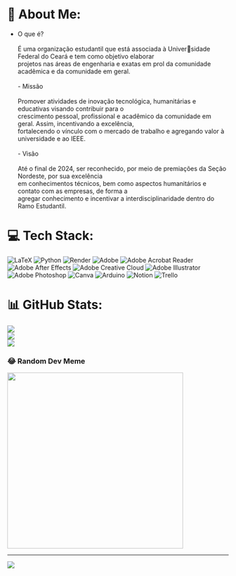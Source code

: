 # 💫 About Me:
- O que é?<br><br>É uma organização estudantil que está associada à Universidade Federal do Ceará e tem como objetivo elaborar<br>projetos nas áreas de engenharia e exatas em prol da comunidade acadêmica e da comunidade em geral.<br><br>- Missão<br><br>Promover atividades de inovação tecnológica, humanitárias e educativas visando contribuir para o<br>crescimento pessoal, profissional e acadêmico da comunidade em geral. Assim, incentivando a excelência,<br>fortalecendo o vínculo com o mercado de trabalho e agregando valor à universidade e ao IEEE.<br><br>- Visão<br><br>Até o final de 2024, ser reconhecido, por meio de premiações da Seção Nordeste, por sua excelência<br>em conhecimentos técnicos, bem como aspectos humanitários e contato com as empresas, de forma a<br>agregar conhecimento e incentivar a interdisciplinaridade dentro do Ramo Estudantil.<br>


# 💻 Tech Stack:
![LaTeX](https://img.shields.io/badge/latex-%23008080.svg?style=for-the-badge&logo=latex&logoColor=white) ![Python](https://img.shields.io/badge/python-3670A0?style=for-the-badge&logo=python&logoColor=ffdd54) ![Render](https://img.shields.io/badge/Render-%46E3B7.svg?style=for-the-badge&logo=render&logoColor=white) ![Adobe](https://img.shields.io/badge/adobe-%23FF0000.svg?style=for-the-badge&logo=adobe&logoColor=white) ![Adobe Acrobat Reader](https://img.shields.io/badge/Adobe%20Acrobat%20Reader-EC1C24.svg?style=for-the-badge&logo=Adobe%20Acrobat%20Reader&logoColor=white) ![Adobe After Effects](https://img.shields.io/badge/Adobe%20After%20Effects-9999FF.svg?style=for-the-badge&logo=Adobe%20After%20Effects&logoColor=white) ![Adobe Creative Cloud](https://img.shields.io/badge/Adobe%20Creative%20Cloud-DA1F26.svg?style=for-the-badge&logo=Adobe%20Creative%20Cloud&logoColor=white) ![Adobe Illustrator](https://img.shields.io/badge/adobe%20illustrator-%23FF9A00.svg?style=for-the-badge&logo=adobe%20illustrator&logoColor=white) ![Adobe Photoshop](https://img.shields.io/badge/adobe%20photoshop-%2331A8FF.svg?style=for-the-badge&logo=adobe%20photoshop&logoColor=white) ![Canva](https://img.shields.io/badge/Canva-%2300C4CC.svg?style=for-the-badge&logo=Canva&logoColor=white) ![Arduino](https://img.shields.io/badge/-Arduino-00979D?style=for-the-badge&logo=Arduino&logoColor=white) ![Notion](https://img.shields.io/badge/Notion-%23000000.svg?style=for-the-badge&logo=notion&logoColor=white) ![Trello](https://img.shields.io/badge/Trello-%23026AA7.svg?style=for-the-badge&logo=Trello&logoColor=white)
# 📊 GitHub Stats:
![](https://github-readme-stats.vercel.app/api?username=PedroUFC&theme=tokyonight&hide_border=true&include_all_commits=false&count_private=false)<br/>
![](https://github-readme-streak-stats.herokuapp.com/?user=PedroUFC&theme=tokyonight&hide_border=true)<br/>
![](https://github-readme-stats.vercel.app/api/top-langs/?username=PedroUFC&theme=tokyonight&hide_border=true&include_all_commits=false&count_private=false&layout=compact)

### 😂 Random Dev Meme
<img src='https://randommeme-five.vercel.app/' style="height: 400px;"/>

---
[![](https://visitcount.itsvg.in/api?id=PedroUFC&icon=2&color=1)](https://visitcount.itsvg.in)

<!-- Proudly created with GPRM ( https://gprm.itsvg.in ) -->
